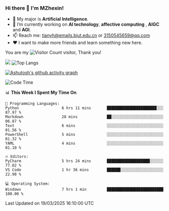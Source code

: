 ### Hi there 👋 I'm MZhexin!

- 💬 My major is **Artificial Intelligence**.
- 🔭 I’m currently working on **AI technology**, **affective computing** , **AIGC** and **AGI**.
- 📫 Reach me: <tianyh@emails.bjut.edu.cn> or <3150545659@qq.com>
- :heart: I want to make more friends and learn something new here.

You are my ![Visitor Count](https://profile-counter.glitch.me/MZhexin/count.svg) visitor, Thank you!

 ![](https://github-readme-stats.vercel.app/api?username=MZhexin&show_icons=true&theme=transparent) ![Top Langs](https://github-readme-stats.vercel.app/api/top-langs/?username=MZhexin&layout=compact&theme=tokyonight) 

[![Ashutosh's github activity graph](https://github-readme-activity-graph.vercel.app/graph?username=MZhexin)](https://github.com/ashutosh00710/github-readme-activity-graph)



<!--START_SECTION:waka-->
![Code Time](http://img.shields.io/badge/Code%20Time-299%20hrs%2025%20mins-blue)

📊 **This Week I Spent My Time On** 

```text
💬 Programming Languages: 
Python                   6 hrs 11 mins       ██████████████████████░░░   87.97 % 
Markdown                 28 mins             ██░░░░░░░░░░░░░░░░░░░░░░░   06.87 % 
Text                     6 mins              ░░░░░░░░░░░░░░░░░░░░░░░░░   01.56 % 
PowerShell               5 mins              ░░░░░░░░░░░░░░░░░░░░░░░░░   01.32 % 
YAML                     4 mins              ░░░░░░░░░░░░░░░░░░░░░░░░░   01.10 % 

🔥 Editors: 
PyCharm                  5 hrs 24 mins       ███████████████████░░░░░░   77.02 % 
VS Code                  1 hr 36 mins        ██████░░░░░░░░░░░░░░░░░░░   22.98 % 

💻 Operating System: 
Windows                  7 hrs 1 min         █████████████████████████   100.00 % 
```


 Last Updated on 19/03/2025 16:10:00 UTC
<!--END_SECTION:waka-->


